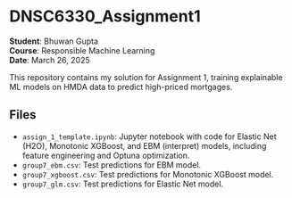 # DNSC6330_Assignment1

**Student**: Bhuwan Gupta  
**Course**: Responsible Machine Learning  
**Date**: March 26, 2025  

This repository contains my solution for Assignment 1, training explainable ML models on HMDA data to predict high-priced mortgages.  

## Files
- `assign_1_template.ipynb`: Jupyter notebook with code for Elastic Net (H2O), Monotonic XGBoost, and EBM (interpret) models, including feature engineering and Optuna optimization.
- `group7_ebm.csv`: Test predictions for EBM model.
- `group7_xgboost.csv`: Test predictions for Monotonic XGBoost model.
- `group7_glm.csv`: Test predictions for Elastic Net model.
